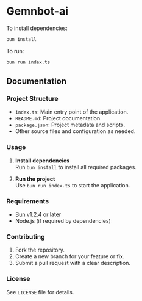 # Gemnbot-ai

To install dependencies:

```bash
bun install
```

To run:

```bash
bun run index.ts
```

## Documentation

### Project Structure

- `index.ts`: Main entry point of the application.
- `README.md`: Project documentation.
- `package.json`: Project metadata and scripts.
- Other source files and configuration as needed.

### Usage

1. **Install dependencies**  
    Run `bun install` to install all required packages.

2. **Run the project**  
    Use `bun run index.ts` to start the application.

### Requirements

- [Bun](https://bun.sh) v1.2.4 or later
- Node.js (if required by dependencies)

### Contributing

1. Fork the repository.
2. Create a new branch for your feature or fix.
3. Submit a pull request with a clear description.

### License

See `LICENSE` file for details.
